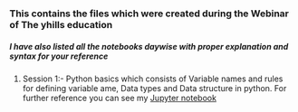 <h3> This contains the files which were created during the Webinar of The yhills education </h3>

<h5> I have also listed all the notebooks daywise with  proper explanation and syntax for your reference </h5>

1. Session 1:- Python basics which consists of Variable names and rules for defining variable ame, Data types and Data structure in python. For further reference you can see my [Jupyter notebook](https://github.com/Infinitymaths/yhills-education-webinar/blob/main/Day%201/Day%201%20Yhills%20Education.ipynb)
